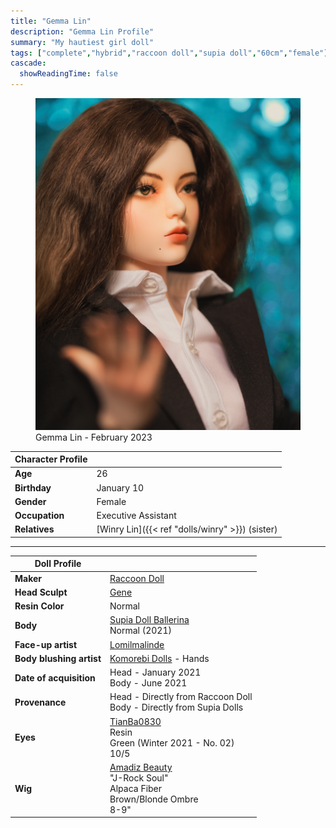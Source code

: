 ```yaml
---
title: "Gemma Lin"
description: "Gemma Lin Profile"
summary: "My hautiest girl doll"
tags: ["complete","hybrid","raccoon doll","supia doll","60cm","female"]
cascade:
  showReadingTime: false
---
```

<figure><img src="featured.png" class="doll-profile-img" alt="A female doll with long brown hair wearing a white button up shirt with a black blazer" width="500"><figcaption>Gemma Lin - February 2023</figcaption></figure> 

| Character Profile | |
| ----- | ---|
| **Age** | 26 |
| **Birthday** | January 10 |
| **Gender** | Female |
| **Occupation** | Executive Assistant |
| **Relatives** | [Winry Lin]({{< ref "dolls/winry" >}}) (sister) |

---

| Doll Profile | |
| ----- | ---|
| **Maker** | [Raccoon Doll](http://www.raccoondoll.com/en_main.html) |
| **Head Sculpt** | [Gene](http://www.raccoondoll.com/product/gene-sd-head/300/?cate_no=93&display_group=1) |
| **Resin Color** | Normal |
| **Body** | [Supia Doll Ballerina](http://www.supiadollz.net/shop/step1.php?number=207&b_code=B20090827010216) <br> Normal (2021) |
| **Face-up artist** | [Lomilmalinde](https://www.youtube.com/watch?v=fHxmWW_6-9Y) |
| **Body blushing artist** | [Komorebi Dolls](https://komorebidolls.com/) - Hands|
| **Date of acquisition** | Head - January 2021 <br> Body - June 2021 |
| **Provenance** | Head - Directly from Raccoon Doll <br> Body - Directly from Supia Dolls |
| **Eyes** | [TianBa0830](https://www.instagram.com/tianba0830/) <br> Resin <br> Green (Winter 2021 - No. 02) <br> 10/5 |
| **Wig** | [Amadiz Beauty](https://www.amadiz.art/) <br> "J-Rock Soul" <br> Alpaca Fiber <br> Brown/Blonde Ombre <br> 8-9" |
